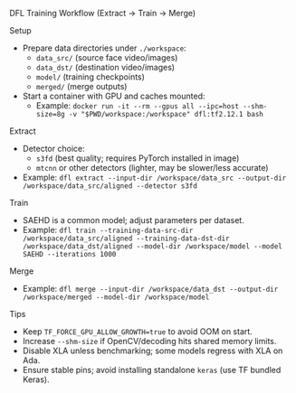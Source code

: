 DFL Training Workflow (Extract → Train → Merge)

Setup
- Prepare data directories under `./workspace`:
  - `data_src/` (source face video/images)
  - `data_dst/` (destination video/images)
  - `model/` (training checkpoints)
  - `merged/` (merge outputs)
- Start a container with GPU and caches mounted:
  - Example: `docker run -it --rm --gpus all --ipc=host --shm-size=8g -v "$PWD/workspace:/workspace" dfl:tf2.12.1 bash`

Extract
- Detector choice:
  - `s3fd` (best quality; requires PyTorch installed in image)
  - `mtcnn` or other detectors (lighter, may be slower/less accurate)
- Example: `dfl extract --input-dir /workspace/data_src --output-dir /workspace/data_src/aligned --detector s3fd`

Train
- SAEHD is a common model; adjust parameters per dataset.
- Example: `dfl train --training-data-src-dir /workspace/data_src/aligned --training-data-dst-dir /workspace/data_dst/aligned --model-dir /workspace/model --model SAEHD --iterations 1000`

Merge
- Example: `dfl merge --input-dir /workspace/data_dst --output-dir /workspace/merged --model-dir /workspace/model`

Tips
- Keep `TF_FORCE_GPU_ALLOW_GROWTH=true` to avoid OOM on start.
- Increase `--shm-size` if OpenCV/decoding hits shared memory limits.
- Disable XLA unless benchmarking; some models regress with XLA on Ada.
- Ensure stable pins; avoid installing standalone `keras` (use TF bundled Keras).
